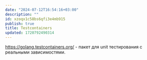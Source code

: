 ```yaml
---
date: "2024-07-12T16:54:16+03:00"
description: ""
id: xzoqx1c58bs6qfi3e4mb915
publish: true
title: Testcontainers
updated: 1720792490314
---
```


<https://golang.testcontainers.org/> - пакет для unit тестирования с реальными зависимостями.